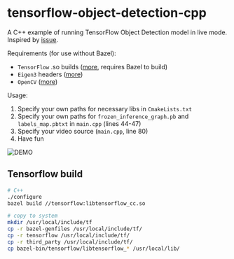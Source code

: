 # tensorflow-object-detection-cpp

A C++ example of running TensorFlow Object Detection model in live mode.
Inspired by [issue](https://github.com/tensorflow/models/issues/1741#issuecomment-318613222).

Requirements (for use without Bazel):

- `TensorFlow` .so builds ([more](https://github.com/tensorflow/tensorflow/issues/2412#issuecomment-300628873), requires Bazel to build)
- `Eigen3` headers ([more](http://eigen.tuxfamily.org/index.php?title=Main_Page))
- `OpenCV` ([more](https://github.com/opencv/opencv))

Usage:

1. Specify your own paths for necessary libs in `CmakeLists.txt`
2. Specify your own paths for `frozen_inference_graph.pb` and `labels_map.pbtxt` in `main.cpp` (lines 44-47)
3. Specify your video source (`main.cpp`, line 80)
4. Have fun

![DEMO](demo.png)

## Tensorflow build

```bash
# C++
./configure
bazel build //tensorflow:libtensorflow_cc.so

# copy to system
mkdir /usr/local/include/tf
cp -r bazel-genfiles /usr/local/include/tf/
cp -r tensorflow /usr/local/include/tf/
cp -r third_party /usr/local/include/tf/
cp bazel-bin/tensorflow/libtensorflow_* /usr/local/lib/
```
